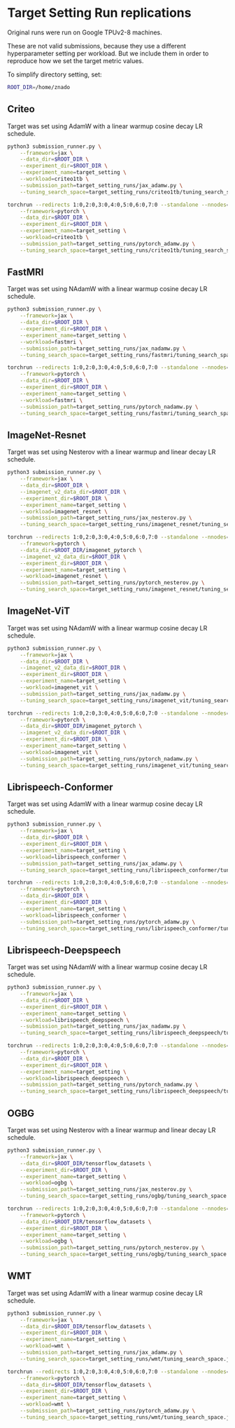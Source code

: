 # Target Setting Run replications
Original runs were run on Google TPUv2-8 machines.

These are not valid submissions, because they use a different hyperparameter setting per workload. But we include them in order to reproduce how we set the target metric values.

To simplify directory setting, set:
```bash
ROOT_DIR=/home/znado
```

## Criteo
Target was set using AdamW with a linear warmup cosine decay LR schedule.
```bash
python3 submission_runner.py \
    --framework=jax \
    --data_dir=$ROOT_DIR \
    --experiment_dir=$ROOT_DIR \
    --experiment_name=target_setting \
    --workload=criteo1tb \
    --submission_path=target_setting_runs/jax_adamw.py \
    --tuning_search_space=target_setting_runs/criteo1tb/tuning_search_space.json
```
```bash
torchrun --redirects 1:0,2:0,3:0,4:0,5:0,6:0,7:0 --standalone --nnodes=1 --nproc_per_node=8 submission_runner.py \
    --framework=pytorch \
    --data_dir=$ROOT_DIR \
    --experiment_dir=$ROOT_DIR \
    --experiment_name=target_setting \
    --workload=criteo1tb \
    --submission_path=target_setting_runs/pytorch_adamw.py \
    --tuning_search_space=target_setting_runs/criteo1tb/tuning_search_space.json
```

## FastMRI
Target was set using NAdamW with a linear warmup cosine decay LR schedule.
```bash
python3 submission_runner.py \
    --framework=jax \
    --data_dir=$ROOT_DIR \
    --experiment_dir=$ROOT_DIR \
    --experiment_name=target_setting \
    --workload=fastmri \
    --submission_path=target_setting_runs/jax_nadamw.py \
    --tuning_search_space=target_setting_runs/fastmri/tuning_search_space.json
```
```bash
torchrun --redirects 1:0,2:0,3:0,4:0,5:0,6:0,7:0 --standalone --nnodes=1 --nproc_per_node=8 submission_runner.py \
    --framework=pytorch \
    --data_dir=$ROOT_DIR \
    --experiment_dir=$ROOT_DIR \
    --experiment_name=target_setting \
    --workload=fastmri \
    --submission_path=target_setting_runs/pytorch_nadamw.py \
    --tuning_search_space=target_setting_runs/fastmri/tuning_search_space.json
```

## ImageNet-Resnet
Target was set using Nesterov with a linear warmup and linear decay LR schedule.
```bash
python3 submission_runner.py \
    --framework=jax \
    --data_dir=$ROOT_DIR \
    --imagenet_v2_data_dir=$ROOT_DIR \
    --experiment_dir=$ROOT_DIR \
    --experiment_name=target_setting \
    --workload=imagenet_resnet \
    --submission_path=target_setting_runs/jax_nesterov.py \
    --tuning_search_space=target_setting_runs/imagenet_resnet/tuning_search_space.json
```
```bash
torchrun --redirects 1:0,2:0,3:0,4:0,5:0,6:0,7:0 --standalone --nnodes=1 --nproc_per_node=8 submission_runner.py \
    --framework=pytorch \
    --data_dir=$ROOT_DIR/imagenet_pytorch \
    --imagenet_v2_data_dir=$ROOT_DIR \
    --experiment_dir=$ROOT_DIR \
    --experiment_name=target_setting \
    --workload=imagenet_resnet \
    --submission_path=target_setting_runs/pytorch_nesterov.py \
    --tuning_search_space=target_setting_runs/imagenet_resnet/tuning_search_space.json
```

## ImageNet-ViT
Target was set using NAdamW with a linear warmup cosine decay LR schedule.
```bash
python3 submission_runner.py \
    --framework=jax \
    --data_dir=$ROOT_DIR \
    --imagenet_v2_data_dir=$ROOT_DIR \
    --experiment_dir=$ROOT_DIR \
    --experiment_name=target_setting \
    --workload=imagenet_vit \
    --submission_path=target_setting_runs/jax_nadamw.py \
    --tuning_search_space=target_setting_runs/imagenet_vit/tuning_search_space.json
```
```bash
torchrun --redirects 1:0,2:0,3:0,4:0,5:0,6:0,7:0 --standalone --nnodes=1 --nproc_per_node=8 submission_runner.py \
    --framework=pytorch \
    --data_dir=$ROOT_DIR/imagenet_pytorch \
    --imagenet_v2_data_dir=$ROOT_DIR \
    --experiment_dir=$ROOT_DIR \
    --experiment_name=target_setting \
    --workload=imagenet_vit \
    --submission_path=target_setting_runs/pytorch_nadamw.py \
    --tuning_search_space=target_setting_runs/imagenet_vit/tuning_search_space.json
```

## Librispeech-Conformer
Target was set using AdamW with a linear warmup cosine decay LR schedule.
```bash
python3 submission_runner.py \
    --framework=jax \
    --data_dir=$ROOT_DIR \
    --experiment_dir=$ROOT_DIR \
    --experiment_name=target_setting \
    --workload=librispeech_conformer \
    --submission_path=target_setting_runs/jax_adamw.py \
    --tuning_search_space=target_setting_runs/librispeech_conformer/tuning_search_space.json
```
```bash
torchrun --redirects 1:0,2:0,3:0,4:0,5:0,6:0,7:0 --standalone --nnodes=1 --nproc_per_node=8 submission_runner.py \
    --framework=pytorch \
    --data_dir=$ROOT_DIR \
    --experiment_dir=$ROOT_DIR \
    --experiment_name=target_setting \
    --workload=librispeech_conformer \
    --submission_path=target_setting_runs/pytorch_adamw.py \
    --tuning_search_space=target_setting_runs/librispeech_conformer/tuning_search_space.json
```

## Librispeech-Deepspeech
Target was set using NAdamW with a linear warmup cosine decay LR schedule.
```bash
python3 submission_runner.py \
    --framework=jax \
    --data_dir=$ROOT_DIR \
    --experiment_dir=$ROOT_DIR \
    --experiment_name=target_setting \
    --workload=librispeech_deepspeech \
    --submission_path=target_setting_runs/jax_nadamw.py \
    --tuning_search_space=target_setting_runs/librispeech_deepspeech/tuning_search_space.json
```
```bash
torchrun --redirects 1:0,2:0,3:0,4:0,5:0,6:0,7:0 --standalone --nnodes=1 --nproc_per_node=8 submission_runner.py \
    --framework=pytorch \
    --data_dir=$ROOT_DIR \
    --experiment_dir=$ROOT_DIR \
    --experiment_name=target_setting \
    --workload=librispeech_deepspeech \
    --submission_path=target_setting_runs/pytorch_nadamw.py \
    --tuning_search_space=target_setting_runs/librispeech_deepspeech/tuning_search_space.json
```

## OGBG
Target was set using Nesterov with a linear warmup and linear decay LR schedule.
```bash
python3 submission_runner.py \
    --framework=jax \
    --data_dir=$ROOT_DIR/tensorflow_datasets \
    --experiment_dir=$ROOT_DIR \
    --experiment_name=target_setting \
    --workload=ogbg \
    --submission_path=target_setting_runs/jax_nesterov.py \
    --tuning_search_space=target_setting_runs/ogbg/tuning_search_space.json
```
```bash
torchrun --redirects 1:0,2:0,3:0,4:0,5:0,6:0,7:0 --standalone --nnodes=1 --nproc_per_node=8 submission_runner.py \
    --framework=pytorch \
    --data_dir=$ROOT_DIR/tensorflow_datasets \
    --experiment_dir=$ROOT_DIR \
    --experiment_name=target_setting \
    --workload=ogbg \
    --submission_path=target_setting_runs/pytorch_nesterov.py \
    --tuning_search_space=target_setting_runs/ogbg/tuning_search_space.json
```

## WMT
Target was set using AdamW with a linear warmup cosine decay LR schedule.
```bash
python3 submission_runner.py \
    --framework=jax \
    --data_dir=$ROOT_DIR/tensorflow_datasets \
    --experiment_dir=$ROOT_DIR \
    --experiment_name=target_setting \
    --workload=wmt \
    --submission_path=target_setting_runs/jax_adamw.py \
    --tuning_search_space=target_setting_runs/wmt/tuning_search_space.json
```
```bash
torchrun --redirects 1:0,2:0,3:0,4:0,5:0,6:0,7:0 --standalone --nnodes=1 --nproc_per_node=8 submission_runner.py \
    --framework=pytorch \
    --data_dir=$ROOT_DIR/tensorflow_datasets \
    --experiment_dir=$ROOT_DIR \
    --experiment_name=target_setting \
    --workload=wmt \
    --submission_path=target_setting_runs/pytorch_adamw.py \
    --tuning_search_space=target_setting_runs/wmt/tuning_search_space.json
```

